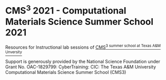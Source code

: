 # CMS<sup>3</sup> 2021 - Computational Materials Science Summer School 2021
Resources for Instructional lab sessions of <a href=https://cms3.tamu.edu/>CMS<sup>3</sub> summer school at Texas A&amp;M Unversity</a>

Support is generously provided by the National Science Foundation under Grant No. OAC-1829799: CyberTraining: CIC: The Texas A&M University Computational Materials Science Summer School (CMS3)
